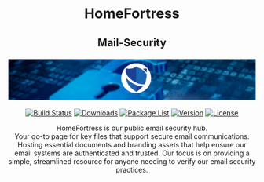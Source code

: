 # <p align="center"> HomeFortress </p>
## <p align="center"> Mail-Security </p>

<p align="center">
  <img src="https://github.com/RJM-HF/Mail-Security/blob/main/Media/mail-security-banner.png?raw=true" alt="Alt text"/>
</p>

<div align="center">
  
  [![Build Status](https://img.shields.io/badge/build-unknown-lightgrey)](#)
  [![Downloads](https://img.shields.io/badge/download-x-blue)](#)
  [![Package List](https://img.shields.io/badge/package%20list-unknown-green)](#)
  [![Version](https://img.shields.io/badge/version-1.0.0-orange)](#)
  [![License](https://img.shields.io/badge/license-MIT-green)](https://opensource.org/licenses/MIT)

HomeFortress is our public email security hub.<br>
Your go-to page for key files that support secure email communications.<br>
Hosting essential documents and branding assets that help ensure our email systems are authenticated and trusted.
Our focus is on providing a simple, streamlined resource for anyone needing to verify our email security practices.
</div>
